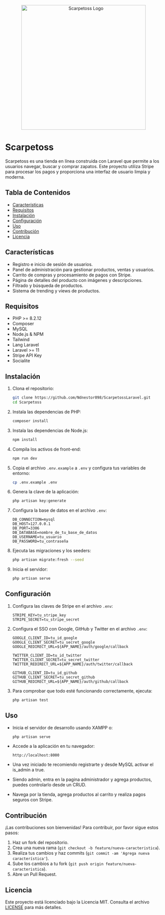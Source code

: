 <p align="center"><a href="https://github.com/Ndnestor098/ScarpetossLaravel" target="_blank"><img src="https://ndnestor098.github.io/WebCV/assets/img/logoScarpe.png" width="400" alt="Scarpetoss Logo"></a></p>

# Scarpetoss

Scarpetoss es una tienda en línea construida con Laravel que permite a los usuarios navegar, buscar y comprar zapatos. Este proyecto utiliza Stripe para procesar los pagos y proporciona una interfaz de usuario limpia y moderna.

## Tabla de Contenidos

-   [Características](#características)
-   [Requisitos](#requisitos)
-   [Instalación](#instalación)
-   [Configuración](#configuración)
-   [Uso](#uso)
-   [Contribución](#contribución)
-   [Licencia](#licencia)

## Características

-   Registro e inicio de sesión de usuarios.
-   Panel de administración para gestionar productos, ventas y usuarios.
-   Carrito de compras y procesamiento de pagos con Stripe.
-   Página de detalles del producto con imágenes y descripciones.
-   Filtrado y búsqueda de productos.
-   Sistema de trending y views de productos.

## Requisitos

-   PHP >= 8.2.12
-   Composer
-   MySQL
-   Node.js & NPM
-   Tailwind
-   Lang Laravel
-   Laravel >= 11
-   Stripe API Key
-   Socialite

## Instalación

1. Clona el repositorio:

    ```bash
    git clone https://github.com/Ndnestor098/ScarpetossLaravel.git
    cd Scarpetoss
    ```

2. Instala las dependencias de PHP:

    ```bash
    composer install
    ```

3. Instala las dependencias de Node.js:

    ```bash
    npm install
    ```

4. Compila los activos de front-end:

    ```bash
    npm run dev
    ```

5. Copia el archivo `.env.example` a `.env` y configura tus variables de entorno:

    ```bash
    cp .env.example .env
    ```

6. Genera la clave de la aplicación:

    ```bash
    php artisan key:generate
    ```

7. Configura la base de datos en el archivo `.env`:

    ```
    DB_CONNECTION=mysql
    DB_HOST=127.0.0.1
    DB_PORT=3306
    DB_DATABASE=nombre_de_tu_base_de_datos
    DB_USERNAME=tu_usuario
    DB_PASSWORD=tu_contraseña
    ```

8. Ejecuta las migraciones y los seeders:

    ```bash
    php artisan migrate:fresh --seed
    ```

9. Inicia el servidor:

    ```bash
    php artisan serve
    ```

## Configuración

1. Configura las claves de Stripe en el archivo `.env`:

    ```
    STRIPE_KEY=tu_stripe_key
    STRIPE_SECRET=tu_stripe_secret
    ```

2. Configura el SSO con Google, GitHub y Twitter en el archivo `.env`:

    ```
    GOOGLE_CLIENT_ID=tu_id_google
    GOOGLE_CLIENT_SECRET=tu_secret_google
    GOOGLE_REDIRECT_URL=${APP_NAME}/auth/google/callback

    TWITTER_CLIENT_ID=tu_id_twitter
    TWITTER_CLIENT_SECRET=tu_secret_twitter
    TWITTER_REDIRECT_URL=${APP_NAME}/auth/twitter/callback

    GITHUB_CLIENT_ID=tu_id_github
    GITHUB_CLIENT_SECRET=tu_secret_github
    GITHUB_REDIRECT_URL=${APP_NAME}/auth/github/callback
    ```

1. Para comprobar que todo esté funcionando correctamente, ejecuta:

    ```bash
    php artisan test
    ```

## Uso

-   Inicia el servidor de desarrollo usando XAMPP o:

    ```bash
    php artisan serve
    ```

-   Accede a la aplicación en tu navegador:

    ```
    http://localhost:8000
    ```

-   Una vez iniciado te recomiendo registrarte y desde MySQL activar el is_admin a true.

-   Siendo admin, entra en la pagina administrador y agrega productos, puedes controlarlo desde un CRUD.

-   Navega por la tienda, agrega productos al carrito y realiza pagos seguros con Stripe.

## Contribución

¡Las contribuciones son bienvenidas! Para contribuir, por favor sigue estos pasos:

1. Haz un fork del repositorio.
2. Crea una nueva rama (`git checkout -b feature/nueva-caracteristica`).
3. Realiza tus cambios y haz commits (`git commit -am 'Agrega nueva característica'`).
4. Sube los cambios a tu fork (`git push origin feature/nueva-caracteristica`).
5. Abre un Pull Request.

## Licencia

Este proyecto está licenciado bajo la Licencia MIT. Consulta el archivo [LICENSE](LICENSE) para más detalles.
